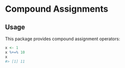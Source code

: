 # Compound Assignments

## Usage

This package provides compound assignment operators:
```r
x <- 1
x %+=% 10
x
#> [1] 11
```